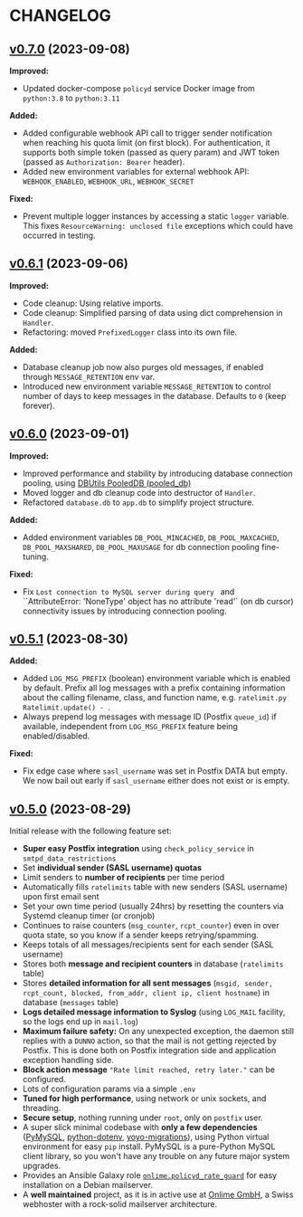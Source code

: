 # CHANGELOG

## [v0.7.0](https://github.com/onlime/policyd-rate-guard/releases/tag/v0.7.0) (2023-09-08)

**Improved:**

- Updated docker-compose `policyd` service Docker image from `python:3.8` to `python:3.11`

**Added:**

- Added configurable webhook API call to trigger sender notification when reaching his quota limit (on first block). For authentication, it supports both simple token (passed as query param) and JWT token (passed as `Authorization: Bearer` header).
- Added new environment variables for external webhook API: `WEBHOOK_ENABLED`, `WEBHOOK_URL`, `WEBHOOK_SECRET`

**Fixed:**

- Prevent multiple logger instances by accessing a static `logger` variable. This fixes `ResourceWarning: unclosed file` exceptions which could have occurred in testing.

## [v0.6.1](https://github.com/onlime/policyd-rate-guard/releases/tag/v0.6.1) (2023-09-06)

**Improved:**

- Code cleanup: Using relative imports.
- Code cleanup: Simplified parsing of data using dict comprehension in `Handler`.
- Refactoring: moved `PrefixedLogger` class into its own file.

**Added:**

- Database cleanup job now also purges old messages, if enabled through `MESSAGE_RETENTION` env var.
- Introduced new environment variable `MESSAGE_RETENTION` to control number of days to keep messages in the database. Defaults to `0` (keep forever).

## [v0.6.0](https://github.com/onlime/policyd-rate-guard/releases/tag/v0.6.0) (2023-09-01)

**Improved:**

- Improved performance and stability by introducing database connection pooling, using [DBUtils PooledDB (pooled_db)](https://webwareforpython.github.io/DBUtils/main.html#pooleddb-pooled-db)
- Moved logger and db cleanup code into destructor of `Handler`.
- Refactored `database.db` to `app.db` to simplify project structure.

**Added:**

- Added environment variables `DB_POOL_MINCACHED`, `DB_POOL_MAXCACHED`, `DB_POOL_MAXSHARED`, `DB_POOL_MAXUSAGE` for db connection pooling fine-tuning.

**Fixed:**

- Fix `Lost connection to MySQL server during query ` and ``AttributeError: 'NoneType' object has no attribute 'read'` (on db cursor) connectivity issues by introducing connection pooling.

## [v0.5.1](https://github.com/onlime/policyd-rate-guard/releases/tag/v0.5.1) (2023-08-30)

**Added:**

- Added `LOG_MSG_PREFIX` (boolean) environment variable which is enabled by default. Prefix all log messages with a prefix containing information about the calling filename, class, and function name, e.g. `ratelimit.py Ratelimit.update() - `.
- Always prepend log messages with message ID (Postfix `queue_id`) if available, independent from `LOG_MSG_PREFIX` feature being enabled/disabled.

**Fixed:**

- Fix edge case where `sasl_username` was set in Postfix DATA but empty. We now bail out early if `sasl_username` either does not exist or is empty.

## [v0.5.0](https://github.com/onlime/policyd-rate-guard/releases/tag/v0.5.0) (2023-08-29)

Initial release with the following feature set:

- **Super easy Postfix integration** using `check_policy_service` in `smtpd_data_restrictions`
- Set **individual sender (SASL username) quotas**
- Limit senders to **number of recipients** per time period
- Automatically fills `ratelimits` table with new senders (SASL username) upon first email sent
- Set your own time period (usually 24hrs) by resetting the counters via Systemd cleanup timer (or cronjob)
- Continues to raise counters (`msg_counter`, `rcpt_counter`) even in over quota state, so you know if a sender keeps retrying/spamming.
- Keeps totals of all messages/recipients sent for each sender (SASL username)
- Stores both **message and recipient counters** in database (`ratelimits` table)
- Stores **detailed information for all sent messages** (`msgid, sender, rcpt_count, blocked, from_addr, client ip, client hostname`) in database (`messages` table)
- **Logs detailed message information to Syslog** (using `LOG_MAIL` facility, so the logs end up in `mail.log`)
- **Maximum failure safety:** On any unexpected exception, the daemon still replies with a `DUNNO` action, so that the mail is not getting rejected by Postfix. This is done both on Postfix integration side and application exception handling side.
- **Block action message** `"Rate limit reached, retry later."` can be configured.
- Lots of configuration params via a simple `.env` 
- **Tuned for high performance**, using network or unix sockets, and threading.
- **Secure setup**, nothing running under `root`, only on `postfix` user.
- A super slick minimal codebase with **only a few dependencies** ([PyMySQL](https://pypi.org/project/pymysql/), [python-dotenv](https://pypi.org/project/python-dotenv/), [yoyo-migrations](https://pypi.org/project/yoyo-migrations/)), using Python virtual environment for easy `pip` install. PyMySQL is a pure-Python MySQL client library, so you won't have any trouble on any future major system upgrades.
- Provides an Ansible Galaxy role [`onlime.policyd_rate_guard`](https://galaxy.ansible.com/onlime/policyd_rate_guard) for easy installation on a Debian mailserver.
- A **well maintained** project, as it is in active use at [Onlime GmbH](https://www.onlime.ch/), a Swiss webhoster with a rock-solid mailserver architecture.
